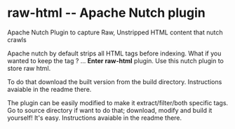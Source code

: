 raw-html -- Apache Nutch plugin
========

Apache Nutch Plugin to capture Raw, Unstripped HTML content that nutch crawls

Apache nutch by default strips all HTML tags before indexing. What if you wanted to keep the tag ? ... **Enter raw-html** plugin. 
Use this nutch plugin to store raw html. 

To do that download the built version from the build directory. Instructions avaiable in the readme there.

The plugin can be easily modified to make it extract/filter/both specific tags. Go to source directory if want to do that; download, modify and build it yourself! It's easy. Instructions avaiable in the readme there.
